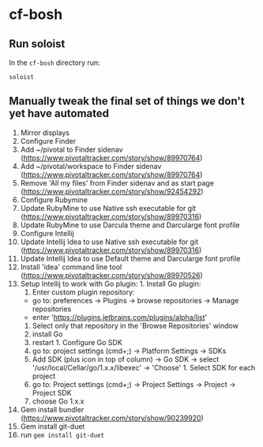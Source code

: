 # cf-bosh

## Run soloist

In the `cf-bosh` directory run:

```
soloist
```

## Manually tweak the final set of things we don't yet have automated
1. Mirror displays
1. Configure Finder
  1. Add ~/pivotal to Finder sidenav (https://www.pivotaltracker.com/story/show/89970764)
  1. Add ~/pivotal/workspace to Finder sidenav (https://www.pivotaltracker.com/story/show/89970764)
  1. Remove 'All my files' from Finder sidenav and as start page (https://www.pivotaltracker.com/story/show/92454292)
1. Configure Rubymine
  1. Update RubyMine to use Native ssh executable for git  (https://www.pivotaltracker.com/story/show/89970316)
  1. Update RubyMine to use Darcula theme and Darcularge font profile
1. Configure Intellij
  1. Update Intellij Idea to use Native ssh executable for git  (https://www.pivotaltracker.com/story/show/89970316)
  1. Update Intellij Idea to use Default theme and Darcularge font profile
  1. Install 'idea' command line tool (https://www.pivotaltracker.com/story/show/89970526)
  1. Setup Intellij to work with Go plugin:
    1. Install Go plugin:
      1. Enter custom plugin repository:
        - go to: preferences -> Plugins -> browse repositories -> Manage repositories
        - enter 'https://plugins.jetbrains.com/plugins/alpha/list'
      1. Select only that repository in the 'Browse Repositories' window
      1. install Go
      1. restart
    1. Configure Go SDK
      1. go to: project settings (cmd+;) -> Platform Settings -> SDKs
      1. Add SDK (plus icon in top of column) -> Go SDK -> select '/usr/local/Cellar/go/1.x.x/libexec' -> 'Choose'
    1. Select SDK for each project
      1. go to: Project settings (cmd+;) -> Project Settings -> Project -> Project SDK
      1. choose Go 1.x.x
1. Gem install bundler (https://www.pivotaltracker.com/story/show/90239920)
1. Gem install git-duet 
  1.  run `gem install git-duet`
